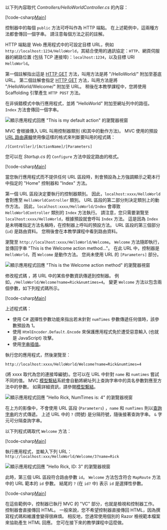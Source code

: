 以下列內容取代 *Controllers/HelloWorldController.cs* 的內容：

[!code-csharp[Main](../../tutorials/first-mvc-app/start-mvc/sample/MvcMovie/Controllers/HelloWorldController.cs?name=snippet_1)]

控制器中的每個 `public` 方法可呼叫作為 HTTP 端點。 在上述範例中，這兩種方法都會傳回一個字串。  請注意每個方法之前的註解。

HTTP 端點是 Web 應用程式中的可設定目標 URL，例如 `http://localhost:1234/HelloWorld`，其結合使用的通訊協定：`HTTP`、網頁伺服器的網路位置 (包括 TCP 連接埠)：`localhost:1234`，以及目標 URI `HelloWorld`。

第一個註解指出這是 [HTTP GET](https://www.w3schools.com/tags/ref_httpmethods.asp) 方法，叫用方法是將 "/HelloWorld/" 附加至基底 URL。 第二個註解會指定 [HTTP GET](http://www.w3.org/Protocols/rfc2616/rfc2616-sec9.html) 方法，叫用方法是將 "/HelloWorld/Welcome/" 附加至 URL。 稍後在本教學課程中，您將使用 Scaffolding 引擎產生 `HTTP POST` 方法。

在非偵錯模式中執行應用程式，並將 "HelloWorld" 附加至網址列中的路徑。 `Index` 方法會傳回一個字串。

![顯示應用程式回應 "This is my default action" 的瀏覽器視窗](../../tutorials/first-mvc-app/adding-controller/_static/hell1.png)

MVC 會根據傳入 URL 叫用控制器類別 (和其中的動作方法)。 MVC 使用的預設 [URL 路由邏輯](../../mvc/controllers/routing.md)使用像這樣的格式來判斷要叫用的程式碼：

`/[Controller]/[ActionName]/[Parameters]`

您可以在 *Startup.cs* 的 `Configure` 方法中設定路由的格式。

[!code-csharp[Main](../../tutorials/first-mvc-app/start-mvc/sample/MvcMovie/Startup.cs?name=snippet_1&highlight=5)]

當您執行應用程式而不提供任何 URL 區段時，則會預設為上方強調顯示之範本行中指定的 "Home" 控制器和 "Index" 方法。

第一個 URL 區段決定要執行的控制器類別。 因此，`localhost:xxxx/HelloWorld` 會對應至 `HelloWorldController` 類別。 URL 區段的第二部分則決定類別上的動作方法。 因此，`localhost:xxxx/HelloWorld/Index` 會導致 `HelloWorldController` 類別的 `Index` 方法執行。 請注意，您只需要瀏覽至 `localhost:xxxx/HelloWorld`，根據預設就會呼叫 `Index` 方法。 這是因為 `Index` 是未明確指定方法名稱時，在控制器上呼叫的預設方法。 URL 區段的第三個部分 (`id`) 是路由資料。 您稍後會在本教學課程中看到路由資料。

瀏覽至 `http://localhost:xxxx/HelloWorld/Welcome`。 `Welcome` 方法隨即執行，並傳回字串 "This is the Welcome action method..."。 在此 URL 中，控制器是 `HelloWorld`，而 `Welcome` 是動作方法。 您尚未使用 URL 的 `[Parameters]` 部分。

![顯示應用程式回應 "This is the Welcome action method" 的瀏覽器視窗](../../tutorials/first-mvc-app/adding-controller/_static/welcome.png)

修改程式碼 ，將 URL 中的某些參數資訊傳遞到控制器。 例如，`/HelloWorld/Welcome?name=Rick&numtimes=4`。 變更 `Welcome` 方法以包含兩個參數，如下列程式碼所示。 

[!code-csharp[Main](../../tutorials/first-mvc-app/start-mvc/sample/MvcMovie/Controllers/HelloWorldController.cs?name=snippet_2)]

上述程式碼：

* 使用 C# 選擇性參數功能來指出若未針對 `numTimes` 參數傳遞任何值時，該參數預設為 1。
* 使用 `HtmlEncoder.Default.Encode` 來保護應用程式免於遭受惡意輸入 (也就是 JavaScript) 攻擊。 
* 使用[字串插值](https://docs.microsoft.com/dotnet/articles/csharp/language-reference/keywords/interpolated-strings)。

執行您的應用程式，然後瀏覽至：

   `http://localhost:xxxx/HelloWorld/Welcome?name=Rick&numtimes=4`

(將 xxxx 取代為您的連接埠編號)。您可以在 URL 中針對 `name` 和 `numtimes` 嘗試不同的值。 MVC [模型繫結](../../mvc/models/model-binding.md)系統會自動將網址列上查詢字串中的具名參數對應至方法中的參數。 如需詳細資訊，請參閱[模型繫結](../../mvc/models/model-binding.md)。

![顯示應用程式回應 "Hello Rick, NumTimes is: 4" 的瀏覽器視窗](../../tutorials/first-mvc-app/adding-controller/_static/rick4.png)

在上方的影像中，不會使用 URL 區段 (`Parameters`) ，`name` 和 `numTimes` 則以[查詢字串](https://wikipedia.org/wiki/Query_string)的方式傳遞。 上述 URL 中的 `?` (問號) 是分隔符號，隨後接著查詢字串。 `&` 字元可分隔查詢字串。

以下列程式碼取代 `Welcome` 方法：

[!code-csharp[Main](../../tutorials/first-mvc-app/start-mvc/sample/MvcMovie/Controllers/HelloWorldController.cs?name=snippet_3)]

執行應用程式，並輸入下列 URL：`http://localhost:xxx/HelloWorld/Welcome/3?name=Rick`

![顯示應用程式回應 "Hello Rick, ID: 3" 的瀏覽器視窗](../../tutorials/first-mvc-app/adding-controller/_static/rick_routedata.png)

此時，第三個 URL 區段符合路由參數 `id`。 `Welcome` 方法包含符合 `MapRoute` 方法中的 URL 範本的 `id` 參數。 結尾的 `?` (在 `id?` 中) 表示 `id` 是選擇性參數。

[!code-csharp[Main](../../tutorials/first-mvc-app/start-mvc/sample/MvcMovie/Startup.cs?name=snippet_1&highlight=5)]

在這些範例中，控制器已執行 MVC 的 "VC" 部分，也就是檢視和控制器工作。 控制器會直接傳回 HTML。 一般來說，您不希望控制器直接傳回 HTML，因為撰寫程式碼和維護會變得很麻煩。 相反地，您通常使用個別的 Razor 檢視範本檔案來協助產生 HTML 回應。 您可在接下來的教學課程中這麼做。
